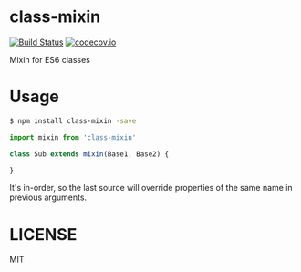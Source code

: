 # class-mixin
  [![Build Status](https://travis-ci.org/daysv/class-mixin.svg?branch=master)](https://travis-ci.org/daysv/class-mixin)
  [![codecov.io](https://codecov.io/github/daysv/class-mixin/coverage.svg?branch=master)](https://codecov.io/github/daysv/class-mixin?branch=master)
  
Mixin for ES6 classes

# Usage

```bash
$ npm install class-mixin -save
```

```js
import mixin from 'class-mixin'
```

```js
class Sub extends mixin(Base1, Base2) {

}
```
It's in-order, so the last source will override properties of the same name in previous arguments.

# LICENSE
MIT
